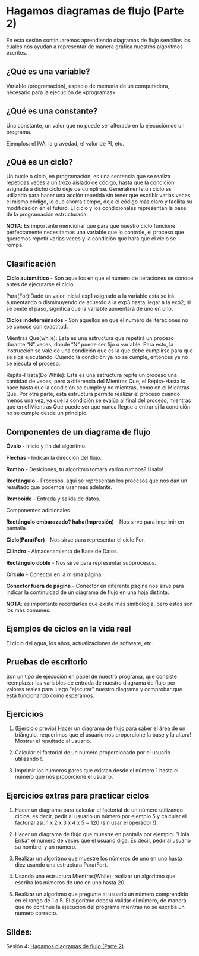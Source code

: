 Hagamos diagramas de flujo (Parte 2)
===
En esta sesión continuaremos aprendiendo diagramas de flujo sencillos los cuales nos ayudan a representar de manera gráfica nuestros algoritmos escritos.

¿Qué es una variable?
--
Variable (programación), espacio de memoria de un computadora, necesario para la ejecución de «programas».


¿Qué es una constante?
--
Una constante, un valor que no puede ser alterado en la ejecución de un programa.

Ejemplos: el IVA, la gravedad, el valor de PI, etc.


¿Qué es un ciclo?
--
Un bucle o ciclo, en programación, es una sentencia que se realiza repetidas veces a un trozo aislado de código, hasta que la condición asignada a dicho ciclo deje de cumplirse. Generalmente,un ciclo es utilizado para hacer una acción repetida sin tener que escribir varias veces el mismo código, lo que ahorra tiempo, deja el código más claro y facilita su modificación en el futuro. El ciclo y los condicionales representan la base de la programación estructurada.

**NOTA**: Es importante mencionar que para que nuestro ciclo funcione perfectamente necesitamos una variable que lo controle, el proceso que queremos repetir varias veces y la condición que hará que el ciclo se rompa.

Clasificación 
--
**Ciclo automático** - Son aquellos en que el número de iteraciones se conoce antes de ejecutarse el ciclo.

Para(For):Dado un valor inicial exp1 asignado a la variable esta se irá aumentando o disminuyendo de acuerdo a la exp3 hasta llegar a la exp2; si se omite el paso, significa que la variable aumentará de uno en uno.

**Ciclos indeterminados** - Son aquellos en que el numero de iteraciones no se conoce con exactitud.

Mientras Que(while): Esta es una estructura que repetirá un proceso durante “N” veces, donde “N” puede ser fijo o variable. Para esto, la instrucción se vale de una condición que es la que debe cumplirse para que se siga ejecutando. Cuando la condición ya no se cumple, entonces ya no se ejecuta el proceso. 

Repita-Hasta(Do While): Esta es una estructura repite un proceso una cantidad de veces, pero a diferencia del Mientras Que, el Repita-Hasta lo hace hasta que la condición se cumple y no mientras, como en el Mientras Que. Por otra parte, esta estructura permite realizar el proceso cuando menos una vez, ya que la condición se evalúa al final del proceso, mientras que en el Mientras Que puede ser que nunca llegue a entrar si la condición no se cumple desde un principio. 

Componentes de un diagrama de flujo
--
**Óvalo** - Inicio y fin del algoritmo.

**Flechas** - Indican la dirección del flujo.

**Rombo** - Desiciones, tu algoritmo tomará varios rumbos? Úsalo!

**Rectángulo** - Procesos, aquí se representan los procesos que nos dan un resultado que podemos usar más adelante.

**Romboide** - Entrada y salida de datos.

Componentes adicionales

**Rectángulo embarazado? haha(Impresión)** - Nos sirve para imprimir en pantalla.

**Ciclo(Para/For)** - Nos sirve para representar el ciclo For.

**Cilindro** - Almacenamiento de Base de Datos.

**Rectángulo doble** - Nos sirve para representar subprocesos.

**Círculo** - Conector en la misma página.

**Conector fuera de página** - Conector en diferente página nos sirve para indicar la continuidad de un diagrama de flujo en una hoja distinta.


**NOTA**: es importante recordarles que existe más símbología, pero estos son los más comunes.


Ejemplos de ciclos en la vida real
--
El ciclo del agua, los años, actualizaciones de software, etc.


Pruebas de escritorio
--
Son un tipo de ejecución en papel de nuestro programa, que consiste reemplazar las variables de entrada de nuestro diagrama de flujo por valores reales para luego "ejecutar" nuestro diagrama y comprobar que está funcionando como esperamos.


Ejercicios
--
1. (Ejercicio previo) Hacer un diagrama de flujo para saber el área de un triángulo, requerimos que el usuario nos proporcione la base y la altura! Mostrar el resultado al usuario.

2. Calcular el factorial de un número proporcionado por el usuario utilizando !.

3. Imprimir los números pares que existan desde el número 1 hasta el número que nos proporcione el usuario.


Ejercicios extras para practicar ciclos
--
1. Hacer un diagrama para calcular el factorial de un número utilizando ciclos, es decir, pedir al usuario un número por ejemplo 5 y calcular el factorial así: 1 x 2 x 3 x 4 x 5 = 120 (sin usar el operador !).

2. Hacer un diagrama de flujo que muestre en pantalla por ejemplo: "Hola Erika" el número de veces que el usuario diga. Es decir, pedir al usuario su nombre, y un número.

3. Realizar un algoritmo que muestre los números de uno en uno hasta diez usando una estructura Para(For). 

4. Usando una estructura Mientras(While), realizar un algoritmo que escriba los números de uno en uno hasta 20.

5. Realizar un algoritmo que pregunte al usuario un número comprendido en el rango de 1 a 5. El algoritmo deberá validar el número, de manera que no continúe la ejecución del programa mientras no se escriba un número correcto. 

Slides:
--
Sesión 4: [Hagamos diagramas de flujo (Parte 2)](https://www.haikudeck.com/baby-steps-education-presentation-0dtEZkN01Z)
